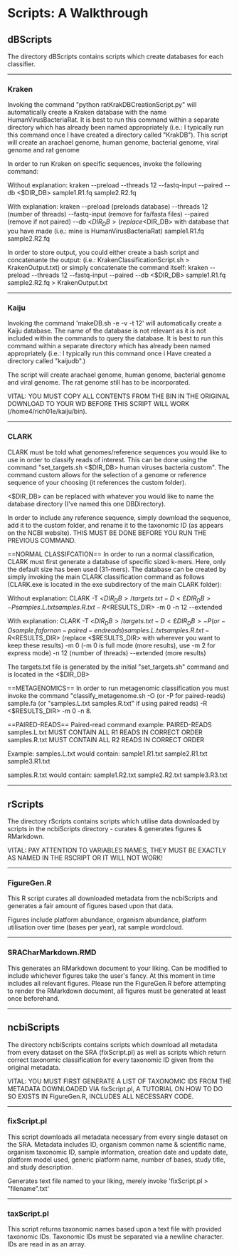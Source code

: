 # Scripts: A Walkthrough

## dBScripts
The directory dBScripts contains scripts which create databases for each classifier.

-------------------------
### Kraken

Invoking the command "python ratKrakDBCreationScript.py" will automatically create a Kraken database
with the name HumanVirusBacteriaRat. It is best to run this command within a separate directory which
has already been named appropriately (i.e.: I typically run this command once I have created
a directory called "KrakDB"). 
This script will create an arachael genome, human genome, bacterial genome, viral genome and rat genome

In order to run Kraken on specific sequences, invoke the following command:

Without explanation:
kraken --preload --threads 12 --fastq-input --paired --db <$DIR_DB> sample1.R1.fq sample2.R2.fq

With explanation:
kraken --preload (preloads database) --threads 12 (number of threads) --fastq-input (remove for fa/fasta files) --paired (remove if not paired) --db <$DIR_DB> (replace <$DIR_DB> with database that you have made (i.e.: mine is HumanVirusBacteriaRat) sample1.R1.fq sample2.R2.fq

In order to store output, you could either create a bash script and concatenante the output: (i.e.: KrakenClassificationScript.sh > KrakenOutput.txt) or simply concatenate the command itself: 
kraken --preload --threads 12 --fastq-input --paired --db <$DIR_DB> sample1.R1.fq sample2.R2.fq > KrakenOutput.txt

-------------------------
### Kaiju

Invoking the command 'makeDB.sh -e -v -t 12' will automatically create a Kaiju database. The name of
the database is not relevant as it is not included within the commands to query the database.
It is best to run this command within a separate directory which has already been named 
appropriately (i.e.: I typically run this command once i Have created a directory called 
"kaijudb".)

The script will create arachael genome, human genome, bacterial genome and viral genome. The
rat genome still has to be incorporated. 

VITAL: YOU MUST COPY ALL CONTENTS FROM THE BIN IN THE ORIGINAL DOWNLOAD TO YOUR WD BEFORE THIS SCRIPT WILL WORK (/home4/rich01e/kaiju/bin).

-------------------------
### CLARK

CLARK must be told what genomes/reference sequences you would like to use in order to classify reads of interest. 
This can be done using the command "set_targets.sh <$DIR_DB> human viruses bacteria custom".
The command custom allows for the selection of a genome or reference sequence of your choosing (it references the custom folder). 

<$DIR_DB> can be replaced with whatever you would like to name the database directory (I've named this one DBDirectory).

In order to include any reference sequence, simply download the sequence, add it to the custom folder, and rename it to the taxonomic ID (as appears on the NCBI website). THIS MUST BE DONE
BEFORE YOU RUN THE PREVIOUS COMMAND.

==NORMAL CLASSIFCATION==
In order to run a normal classification, CLARK must first generate a database of specific sized k-mers. Here, only the default size has been used (31-mers). The database can be created by simply invoking the
main CLARK classification command as follows (CLARK.exe is located in the exe subdirectory of the main CLARK folder):

Without explanation:
CLARK -T <$DIR_DB>/targets.txt -D <£DIR_DB> -P samples.L.txt samples.R.txt -R <$RESULTS_DIR> -m 0 -n 12 --extended

With explanation:
CLARK -T <$DIR_DB>/targets.txt -D <£DIR_DB> -P (or -O sample.fa for non-paired-end reads) samples.L.txt samples.R.txt -R <$RESULTS_DIR> (replace <$RESULTS_DIR> with wherever you want to keep these results) -m 0 (-m 0 is full mode (more results), use -m 2 for express mode) -n 12 (number of threads) --extended (more results)

The targets.txt file is generated by the initial "set_targets.sh" command and is located in the <$DIR_DB>

==METAGENOMICS==
In order to run metagenomic classification you must invoke the command "classify_metagenome.sh -O (or -P for paired-reads) sample.fa (or "samples.L.txt samples.R.txt" if using paired reads) -R <$RESULTS_DIR> -m 0 -n 8.

==PAIRED-READS==
Paired-read command example:
PAIRED-READS
samples.L.txt MUST CONTAIN ALL R1 READS IN CORRECT ORDER
samples.R.txt MUST CONTAIN ALL R2 READS IN CORRECT ORDER

Example:
samples.L.txt would contain:
sample1.R1.txt
sample2.R1.txt
sample3.R1.txt

samples.R.txt would contain:
sample1.R2.txt
sample2.R2.txt
sample3.R3.txt

------------------------------------------------------------------------------------
## rScripts
The directory rScripts contains scripts which utilise data downloaded by scripts in the 
ncbiScripts directory - curates & generates figures & RMarkdown.

VITAL: PAY ATTENTION TO VARIABLES NAMES, THEY MUST BE EXACTLY AS NAMED IN THE RSCRIPT OR
IT WILL NOT WORK!

-------------------------
### FigureGen.R

This R script curates all downloaded metadata from the ncbiScripts and generates a fair
amount of figures based upon that data.

Figures include platform abundance, organism abundance, platform utilisation over time (bases
per year), rat sample wordcloud.

------------------------
### SRACharMarkdown.RMD

This generates an RMarkdown document to your liking. Can be modified to include whichever 
figures take the user's fancy. At this moment in time includes all relevant figures. Please
run the FigureGen.R before attempting to render the RMarkdown document, all figures must be
generated at least once beforehand.

----------------------------------------------------------------------------------
## ncbiScripts
The directory ncbiScripts contains scripts which download all metadata from every dataset
on the SRA (fixScript.pl) as well as scripts which return correct taxonomic classification
for every taxonomic ID given from the original metadata.

VITAL: YOU MUST FIRST GENERATE A LIST OF TAXONOMIC IDS FROM THE METADATA DOWNLOADED VIA
fixScript.pl, A TUTORIAL ON HOW TO DO SO EXISTS IN FigureGen.R, INCLUDES ALL NECESSARY CODE.

------------------------
### fixScript.pl

This script downloads all metadata necessary from every single dataset on the SRA. Metadata
includes ID, organism common name & scientific name, organism taxonomic ID, sample information,
creation date and update date, platform model used, generic platform name, number of bases,
study title, and study description. 

Generates text file named to your liking, merely invoke 'fixScript.pl > "filename".txt'

------------------------
### taxScript.pl

This script returns taxonomic names based upon a text file with provided taxonomic IDs.
Taxonomic IDs must be separated via a newline character. IDs are read in as an array.


